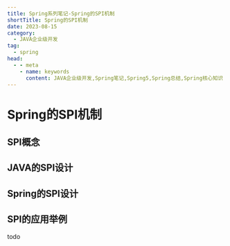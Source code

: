 ```yaml
---
title: Spring系列笔记-Spring的SPI机制
shortTitle: Spring的SPI机制
date: 2023-08-15
category:
  - JAVA企业级开发
tag:
  - spring
head:
  - - meta
    - name: keywords
      content: JAVA企业级开发,Spring笔记,Spring5,Spring总结,Spring核心知识
---
```

<!-- @include: ../common-top.md -->

# Spring的SPI机制

## SPI概念

## JAVA的SPI设计

## Spring的SPI设计

## SPI的应用举例
 todo

<!-- @include: ../common-bottom.md -->
